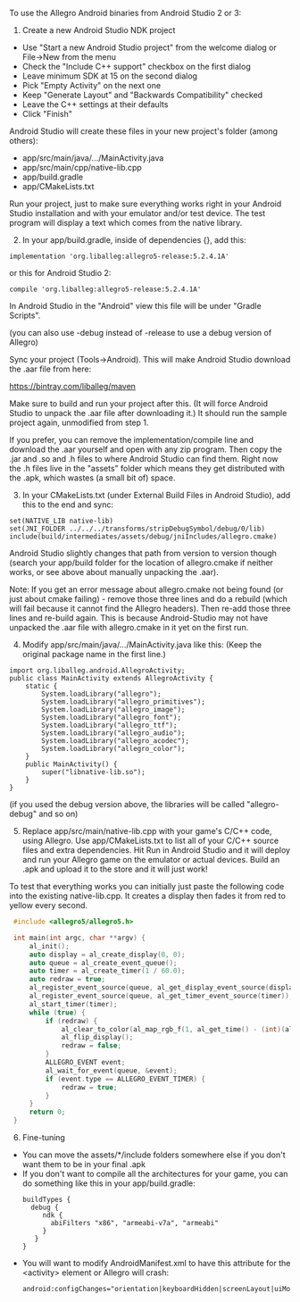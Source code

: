 To use the Allegro Android binaries from Android Studio 2 or 3:

1. Create a new Android Studio NDK project
 * Use "Start a new Android Studio project" from the welcome dialog or File->New from the menu
 * Check the "Include C++ support" checkbox on the first dialog
 * Leave minimum SDK at 15 on the second dialog
 * Pick "Empty Activity" on the next one
 * Keep "Generate Layout" and "Backwards Compatibility" checked
 * Leave the C++ settings at their defaults
 * Click "Finish"

  Android Studio will create these files in your new project's folder (among others):

 * app/src/main/java/.../MainActivity.java
 * app/src/main/cpp/native-lib.cpp
 * app/build.gradle
 * app/CMakeLists.txt

 Run your project, just to make sure everything works right in your
 Android Studio installation and with your emulator and/or test device.
 The test program will display a text which comes from the native
 library.

2. In your app/build.gradle, inside of dependencies {}, add this:

 ```
 implementation 'org.liballeg:allegro5-release:5.2.4.1A'
 ```
 
 or this for Android Studio 2:
 
 ```
 compile 'org.liballeg:allegro5-release:5.2.4.1A'
 ```
 
 In Android Studio in the "Android" view this file will be under "Gradle Scripts".
 
 (you can also use -debug instead of -release to use a debug version of Allegro)

 Sync your project (Tools->Android). This will make Android Studio download the .aar file from here:

 https://bintray.com/liballeg/maven
 
 Make sure to build and run your project after this.
 (It will force Android Studio to unpack the .aar file after downloading it.)
 It should run the sample project again, unmodified from step 1.
 
 If you prefer, you can remove the implementation/compile line and download the .aar
 yourself and open with any zip program. Then copy the .jar and .so and .h
 files to where Android Studio can find them. Right now the .h files live
 in the "assets" folder which means they get distributed with the .apk,
 which wastes (a small bit of) space.
 
3. In your CMakeLists.txt (under External Build Files in Android Studio), add this to the end and sync:

 ```
 set(NATIVE_LIB native-lib)
 set(JNI_FOLDER ../../../transforms/stripDebugSymbol/debug/0/lib)
 include(build/intermediates/assets/debug/jniIncludes/allegro.cmake)
 ```

 Android Studio slightly changes that path from version to version though (search
 your app/build folder for the location of allegro.cmake if neither works, or see
 above about manually unpacking the .aar).
 
 Note: If you get an error message about allegro.cmake not being found
 (or just about cmake failing) - remove those three lines and do a rebuild
 (which will fail because it cannot find the Allegro headers).
 Then re-add those three lines and re-build again. This is because
 Android-Studio may not have unpacked the .aar file with allegro.cmake in it yet on the first run.

4. Modify app/src/main/java/.../MainActivity.java like this:
 (Keep the original package name in the first line.)

 ```
 import org.liballeg.android.AllegroActivity;
 public class MainActivity extends AllegroActivity {
     static {
         System.loadLibrary("allegro");
         System.loadLibrary("allegro_primitives");
         System.loadLibrary("allegro_image");
         System.loadLibrary("allegro_font");
         System.loadLibrary("allegro_ttf");
         System.loadLibrary("allegro_audio");
         System.loadLibrary("allegro_acodec");
         System.loadLibrary("allegro_color");
     }
     public MainActivity() {
         super("libnative-lib.so");
     }
 }
```
 (if you used the debug version above, the libraries will be called "allegro-debug" and so on)

5. Replace app/src/main/native-lib.cpp with your game's C/C++ code, using Allegro. Use app/CMakeLists.txt to list all of your C/C++ source files and extra dependencies. Hit Run in Android Studio and it will
deploy and run your Allegro game on the emulator or actual devices. Build an .apk and upload it to the
store and it will just work!

 To test that everything works you can initially just paste the following code into the existing native-lib.cpp.
 It creates a display then fades it from red to yellow every second.

 ```c
  #include <allegro5/allegro5.h>

  int main(int argc, char **argv) {
      al_init();
      auto display = al_create_display(0, 0);
      auto queue = al_create_event_queue();
      auto timer = al_create_timer(1 / 60.0);
      auto redraw = true;
      al_register_event_source(queue, al_get_display_event_source(display));
      al_register_event_source(queue, al_get_timer_event_source(timer));
      al_start_timer(timer);
      while (true) {
          if (redraw) {
              al_clear_to_color(al_map_rgb_f(1, al_get_time() - (int)(al_get_time()), 0));
              al_flip_display();
              redraw = false;
          }
          ALLEGRO_EVENT event;
          al_wait_for_event(queue, &event);
          if (event.type == ALLEGRO_EVENT_TIMER) {
              redraw = true;
          }
      }
      return 0;
  }
```

6. Fine-tuning

* You can move the assets/\*/include folders somewhere else if you don't want them to be in your final .apk
* If you don't want to compile all the architectures for your game, you can do something like this in your app/build.gradle:
    ```
    buildTypes {
      debug { 
         ndk {
           abiFilters "x86", "armeabi-v7a", "armeabi"
         }
       }
    }
    ```
 * You will want to modify AndroidManifest.xml to have this attribute for the &lt;activity&gt; element or Allegro will crash:
    ```
    android:configChanges="orientation|keyboardHidden|screenLayout|uiMode|screenSize"
    ```
